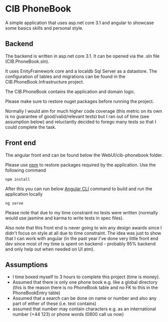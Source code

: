 # CIB PhoneBook

A simple application that uses asp.net core 3.1 and angular to showcase some basics skills and personal style. 

## Backend
The backend is written in asp.net core 3.1. It can be opened via the .sln file (CIB.PhoneBook.sln). 

It uses EnityFramework core and a localdb Sql Server as a datastore. The configuration of tables and migrations can be found in the CIB.PhoneBook.Infrastructure project.

The CIB.PhoneBook contains the application and domain logic.

Please make sure to restore nuget packages before running the project.

Normally I would aim for much higher code coverage (this metric on its own is no guarantee of good/valid/relevant tests) but I ran out of time (see assumption below) and reluctantly decided to forego many tests so that I could complete the task.

## Front end
The angular front end can be found below the WebUI/cib-phonebook folder. 

Please use [npm](https://www.npmjs.com/) to restore packages required by the application. Use the following command
```cli
npm install
```

After this you can run below [Angular CLI](https://www.npmjs.com/package/@angular/cli) command to build and run the application locally
```cli
ng serve
```

Please note that due to my time constraint no tests were written (normally would use jasmine and karma to write tests in spec files). 

Also note that this front end is never going to win any design awards since I didn't focus on style at all due to time constraint. The idea was just to show that I can work with angular (in the past year I've done very little front end dev since most of my time is spent on backend - probably 95% backend and only help out when needed on UI atm).

## Assumptions
- I time boxed myself to 3 hours to complete this project (time is money).
- Assumed that there is only one phone book e.g. like a global directory (this is the reason there is no PhoneBook table and no FK to this in the PhoneBookEntry table)
- Assumed that a search can be done on name or number and also any part of either of these (i.e. text contains)
- assumed that number may contain characters e.g. as an international number (+44 123) or phone words (0800 call us now)

